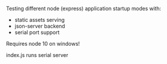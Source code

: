 Testing different node (express) application startup modes with:
* static assets serving
* json-server backend
* serial port support

Requires node 10 on windows!

index.js runs serial server